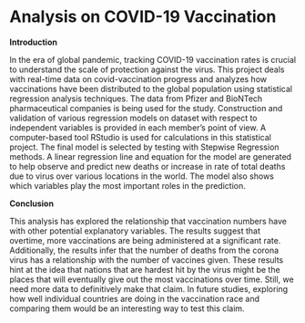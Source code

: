 # Analysis on COVID-19 Vaccination
**Introduction**

In the era of global pandemic, tracking COVID-19 vaccination rates is crucial to understand the scale of protection against the virus. This project deals with real-time data on covid-vaccination progress and analyzes how vaccinations have been distributed to the global population using statistical regression analysis techniques. The data from Pfizer and BioNTech pharmaceutical companies is being used for the study. Construction and validation of various regression models on dataset with respect to independent variables is provided in each member’s point of view. A computer-based tool RStudio is used for calculations in this statistical project. The final model is selected by testing with Stepwise Regression methods. A linear regression line and equation for the model are generated to help observe and predict new deaths or increase in rate of total deaths due to virus over various locations in the world. The model also shows which variables play the most important roles in the prediction.

**Conclusion**

This analysis has explored the relationship that vaccination numbers have with other potential explanatory variables. The results suggest that overtime, more vaccinations are being administered at a significant rate. Additionally, the results infer that the number of deaths from the corona virus has a relationship with the number of vaccines given. These results hint at the idea that nations that are hardest hit by the virus might be the places that will eventually give out the most vaccinations over time. Still, we need more data to definitively make that claim. In future studies, exploring how well individual countries are doing in the vaccination race and comparing them would be an interesting way to test this claim.
